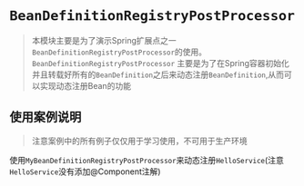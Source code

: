 # `BeanDefinitionRegistryPostProcessor`
> 本模块主要是为了演示Spring扩展点之一`BeanDefinitionRegistryPostProcessor`的使用。`BeanDefinitionRegistryPostProcessor`
主要是为了在Spring容器初始化并且转载好所有的`BeanDefinition`之后来动态注册`BeanDefinition`,从而可以实现动态注册Bean的功能


## 使用案例说明

> 注意案例中的所有例子仅仅用于学习使用，不可用于生产环境

使用`MyBeanDefinitionRegistryPostProcessor`来动态注册`HelloService`(注意`HelloService`没有添加@Component注解)
